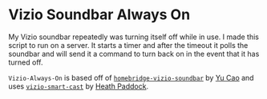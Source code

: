 # Vizio Soundbar Always On

 My Vizio soundbar repeatedly was turning itself off while in use. I made this script to run on a server. It starts a timer and after the timeout it polls the soundbar and will send it a command to turn back on in the event that it has turned off.

 `Vizio-Always-On` is based off of [`homebridge-vizio-soundbar`](https://github.com/ycao56/homebridge-vizio-soundbar) by [Yu Cao](https://github.com/ycao56) and uses [`vizio-smart-cast`](https://github.com/heathbar/vizio-smart-cast/blob/master/README.md) by [Heath Paddock](https://github.com/heathbar).
